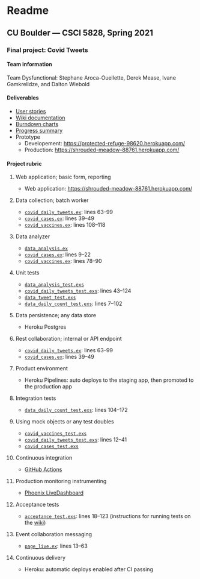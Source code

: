 # Readme
## CU Boulder — CSCI 5828, Spring 2021

### Final project: Covid Tweets

#### Team information
Team Dysfunctional: Stephane Aroca-Ouellette, Derek Mease, Ivane Gamkrelidze, and Dalton Wiebold

#### Deliverables
* [User stories](https://trello.com/b/QtD0CL5f/csci-5828-project-team-dysfunction)
* [Wiki documentation](https://github.com/ivanegam/5828_Project/wiki/Project-overview)
* [Burndown charts](https://github.com/ivanegam/5828_Project/wiki/Iteration-planning)
* [Progress summary](https://github.com/ivanegam/5828_Project/wiki/Progress-summary)
* Prototype
    * Developement: https://protected-refuge-98620.herokuapp.com/
    * Production: https://shrouded-meadow-88761.herokuapp.com/

#### Project rubric

1. Web application; basic form, reporting
    * Web application: https://shrouded-meadow-88761.herokuapp.com/

1. Data collection; batch worker
    * [`covid_daily_tweets.ex`](apps/covid_daily_tweets/lib/covid_daily_tweets.ex): lines 63–99
    * [`covid_cases.ex`](apps/covid_cases/lib/covid_cases.ex): lines 39–49
    * [`covid_vaccines.ex`](apps/covid_vaccines/lib/covid_vaccines.ex): lines 108–118

1. Data analyzer
    * [`data_analysis.ex`](apps/data_analysis/lib/data_analysis.ex)
    * [`covid_cases.ex`](apps/covid_cases/lib/covid_cases.ex): lines 9–22
    * [`covid_vaccines.ex`](apps/covid_vaccines/lib/covid_vaccines.ex): lines 78–90

1. Unit tests
    * [`data_analysis_test.exs`](apps/data_analysis/test/data_analysis_test.exs)
    * [`covid_daily_tweets_test.exs`](apps/covid_daily_tweets/test/covid_daily_tweets_test.exs): lines 43–124
    * [`data_tweet_test.exs`](apps/data/test/data_tweet_test.exs)
    * [`data_daily_count_test.exs`](apps/data/test/data_daily_count_test.exs): lines 7–102

1. Data persistence; any data store
   * Heroku Postgres

1. Rest collaboration; internal or API endpoint
    * [`covid_daily_tweets.ex`](apps/covid_daily_tweets/lib/covid_daily_tweets.ex): lines 63–99
    * [`covid_cases.ex`](apps/covid_cases/lib/covid_cases.ex): lines 39–49

1. Product environment
   * Heroku Pipelines: auto deploys to the staging app, then promoted to the production app

1. Integration tests
    * [`data_daily_count_test.exs`](apps/data/test/data_daily_count_test.exs): lines 104–172

1. Using mock objects or any test doubles
    * [`covid_vaccines_test.exs`](apps/covid_vaccines/test/covid_vaccines_test.exs)
    * [`covid_daily_tweets_test.exs`](apps/covid_daily_tweets/test/covid_daily_tweets_test.exs): lines 12–41
    * [`covid_cases_test.exs`](apps/covid_cases/test/covid_cases_test.exs)

1. Continuous integration
    * [GitHub Actions](https://github.com/ivanegam/5828_Project/actions)

1. Production monitoring instrumenting
    * [Phoenix LiveDashboard](https://shrouded-meadow-88761.herokuapp.com/dashboard/home)

1. Acceptance tests
    * [`acceptance_test.exs`](apps/covid_tweets_web/test/covid_tweets_web/acceptance/acceptance_test.exs): lines 18–123 (instructions for running tests on the [wiki](https://github.com/ivanegam/5828_Project/wiki/Testing#acceptance-tests))

1. Event collaboration messaging
    * [`page_live.ex`](apps/covid_tweets_web/lib/covid_tweets_web/live/page_live.ex): lines 13–63

1. Continuous delivery
    * Heroku: automatic deploys enabled after CI passing
